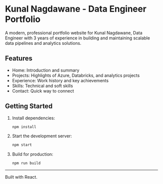 # Kunal Nagdawane - Data Engineer Portfolio

A modern, professional portfolio website for Kunal Nagdawane, Data Engineer with 3 years of experience in building and maintaining scalable data pipelines and analytics solutions.

## Features
- Home: Introduction and summary
- Projects: Highlights of Azure, Databricks, and analytics projects
- Experience: Work history and key achievements
- Skills: Technical and soft skills
- Contact: Quick way to connect

## Getting Started

1. Install dependencies:
   ```bash
   npm install
   ```
2. Start the development server:
   ```bash
   npm start
   ```
3. Build for production:
   ```bash
   npm run build
   ```

---

Built with React.
